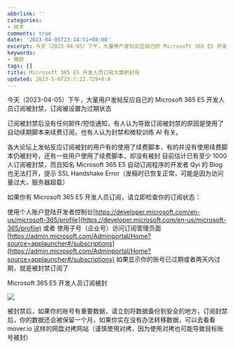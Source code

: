 ```yaml
---
abbrlink: ''
categories:
- 技术
comments: true
date: '2023-04-05T23:14:51+08:00'
excerpt: 今天（2023-04-05）下午，大量用户发帖反应自己的 Microsoft 365 E5 开发人员订阅被封禁，订阅被设置为过期状态 订阅被封禁后没有任何邮件/短信通知，有人认为导致订阅被封禁的原因是使用了自动续期脚本来续费订阅，也有人认为封禁和微软训练 AI 有关。 各大论坛上发帖反应订阅被封的用户有的使用了续费脚本，有的并没有使用续费脚本仍被封号，还有一些用户使用了续费脚本，却没有被封 目前估...
keywords:
- 微软
tags: []
title: Microsoft 365 E5 开发人员订阅大面积封号
updated: 2023-5-6T23:7:22.729+8:0
---
```

今天（2023-04-05）下午，大量用户发帖反应自己的 Microsoft 365 E5 开发人员订阅被封禁，订阅被设置为过期状态

订阅被封禁后没有任何邮件/短信通知，有人认为导致订阅被封禁的原因是使用了自动续期脚本来续费订阅，也有人认为封禁和微软训练 AI 有关。

各大论坛上发帖反应订阅被封的用户有的使用了续费脚本，有的并没有使用续费脚本仍被封号，还有一些用户使用了续费脚本，却没有被封
目前估计已有至少 1000 人订阅被封禁，而且知名 Microsoft 365 E5 自动订阅程序的开发者 Qyi 的 Blog 也无法打开，提示 SSL Handshake Error（发稿时已恢复正常，可能是因为访问量过大，服务器超载）

如果你有 Microsoft 365 E5 开发人员订阅，请立即检查你的订阅状态：

使用个人账户登陆开发者控制台[https://developer.microsoft.com/en-us/microsoft-365/profile](https://developer.microsoft.com/en-us/microsoft-365/profile)
或者 使用子号（企业号）访问订阅管理页面[https://admin.microsoft.com/Adminportal/Home?source=applauncher#/subscriptions](https://admin.microsoft.com/Adminportal/Home?source=applauncher#/subscriptions)
如果显示你的账号已过期或者两天内过期，就是被封禁订阅了

Microsoft 365 E5 开发人员订阅被封

![](https://cos.mbrjun.cn/IMGS/2023/04/05/5e939bc4-e963-4cbf-b5b8-be37ee6fbfe0.webp)

被封禁后，如果你的账号有重要数据，请立刻将数据备份到安全的地方，订阅封禁后，你的数据还会被保留一个月，如果你实在没有办法转移数据，可以去看看 mover.io 这样的网盘对拷网站（谨慎使用对拷，因为使用对拷也可能导致目标账号被封）
